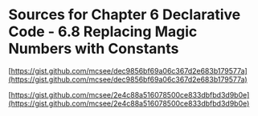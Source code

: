 # Sources for Chapter 6 Declarative Code - 6.8 Replacing Magic Numbers with Constants


[https://gist.github.com/mcsee/dec9856bf69a06c367d2e683b179577a](https://gist.github.com/mcsee/dec9856bf69a06c367d2e683b179577a)

[https://gist.github.com/mcsee/2e4c88a516078500ce833dbfbd3d9b0e](https://gist.github.com/mcsee/2e4c88a516078500ce833dbfbd3d9b0e)
